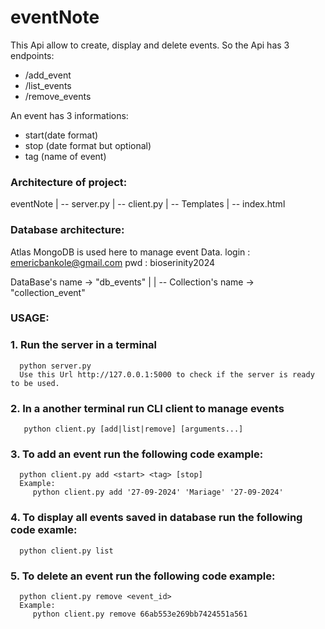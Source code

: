 # eventNote
This Api allow to create, display and delete events.
So the Api has 3 endpoints:
   * /add_event
   * /list_events
   * /remove_events
  
An event has 3 informations:
   - start(date format)
   - stop (date format but optional)
   - tag (name of event)

### Architecture of project:
eventNote
    | -- server.py
    | -- client.py
    | -- Templates
              | -- index.html

### Database architecture:
Atlas MongoDB is used here to manage event Data.
login : emericbankole@gmail.com
pwd   : bioserinity2024
    
DataBase's name -> "db_events"
                |
                | -- Collection's name -> "collection_event"
  
### USAGE:
  ### 1. Run the server in a terminal
      python server.py
      Use this Url http://127.0.0.1:5000 to check if the server is ready to be used.
  ### 2. In a another terminal run CLI client to manage events
       python client.py [add|list|remove] [arguments...]

  ### 3. To add an event run the following code example:
      python client.py add <start> <tag> [stop]
      Example:
         python client.py add '27-09-2024' 'Mariage' '27-09-2024'

  ### 4. To display all events saved in database run the following code examle:
      python client.py list

  ### 5. To delete an event run the following code example:
      python client.py remove <event_id>
      Example:
         python client.py remove 66ab553e269bb7424551a561

